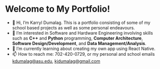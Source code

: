# Welcome to My Portfolio!
- 👋 Hi, I’m Karryl Dumalag. This is a portfolio consisting of some of my school based projects as well as some personal endeavours.
- 👀 I’m interested in Software and Hardware Engineering involving skills such as **C++** and **Python** programming, **Computer Architecture**, **Software Design/Development**, and **Data Management/Analysis**.
- 🌱 I’m currently learning about creating my own app using React Native. 
- 📫 How to reach me: 702-420-0729, or my personal and school emails kdumalag@asu.edu, kjdumalag@gmail.com

